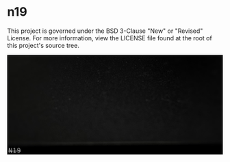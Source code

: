 # n19
This project is governed under the BSD 3-Clause "New" or "Revised" License.
For more information, view the LICENSE file found at the root of this project's source tree.

![n19](Meta/Assets/n19.png)
